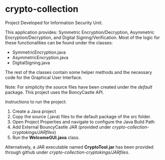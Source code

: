 # crypto-collection

Project Developed for Information Security Unit.

This application provides: Symmetric Encryption/Decryption, Asymmetric Encryption/Decryption, and Digital Signing/Verification.
Most of the logic for these functionalities can be found under the classes: 
  * SymmetricEncryption.java 
  * AsymmetricEncryption.java
  * DigitalSigning.java

The rest of the classes contain some helper methods and the necessary code for the Graphical User Interface.

Note: For simplicity the source files have been created under the _default_ package. This project uses the BoncyCastle API.

Instructions to run the project:
1. Create a Java project 
2. Copy the source (.java) files to the default package of the src folder.
3. Open Project Properties and navigate to configure the Java Build Path
4. Add External BouncyCastle JAR (provided under _crypto-collection-cryptokings/JARfiles_)
5. Run the **WelcomeGUI.java** class.

Alternatively, a JAR executable named **CryptoTool.jar** has been provided through github under _crypto-collection-cryptokings/JARfiles_.


  




